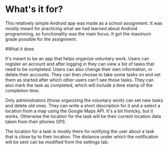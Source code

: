 # What's it for?
This relatively simple Android app was made as a school assignment. It was mostly meant for practicing what we had learned about Android programming, so functionality was the main focus.
It got the maximum grade possible for the assignment.

#What it does
<p>It's meant to be an app that helps organize voluntary work. Users can register an account and after logging in they can view a list of
tasks that need to be completed. Users can also change their own information, or delete their accounts.
They can then choose to take some tasks on and set them as started after which other users can't see
those tasks. They can also mark the task as completed, which will include a time stamp of the completion time.</p> 

<p>Only administrators (those organizing the voluntary work) can set new tasks and delete old ones. They can write a short description for it and a select a 
location from a map using the Google Maps API. It's a bit finnicky, but it works. Otherwise the location for the task will be their current
location data taken from their phones GPS. </p>

<p>The location for a task is mostly there for notifying the user about a task that is close by to their location. The distance under which the
notification will be sent can be modified from the settings tab.</p>




